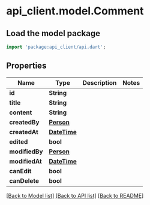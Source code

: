 # api_client.model.Comment

## Load the model package
```dart
import 'package:api_client/api.dart';
```

## Properties
Name | Type | Description | Notes
------------ | ------------- | ------------- | -------------
**id** | **String** |  | 
**title** | **String** |  | 
**content** | **String** |  | 
**createdBy** | [**Person**](Person.md) |  | 
**createdAt** | [**DateTime**](DateTime.md) |  | 
**edited** | **bool** |  | 
**modifiedBy** | [**Person**](Person.md) |  | 
**modifiedAt** | [**DateTime**](DateTime.md) |  | 
**canEdit** | **bool** |  | 
**canDelete** | **bool** |  | 

[[Back to Model list]](../README.md#documentation-for-models) [[Back to API list]](../README.md#documentation-for-api-endpoints) [[Back to README]](../README.md)


